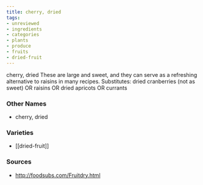 ```yaml
---
title: cherry, dried
tags:
- unreviewed
- ingredients
- categories
- plants
- produce
- fruits
- dried-fruit
---
```

cherry, dried These are large and sweet, and they can serve as a refreshing alternative to raisins in many recipes. Substitutes: dried cranberries (not as sweet) OR raisins OR dried apricots OR currants

### Other Names

* cherry, dried

### Varieties

* [[dried-fruit]]

### Sources
* http://foodsubs.com/Fruitdry.html
